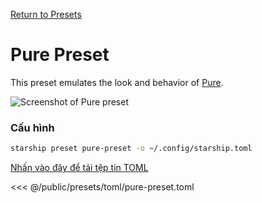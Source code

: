[Return to Presets](./#pure)

# Pure Preset

This preset emulates the look and behavior of [Pure](https://github.com/sindresorhus/pure).

![Screenshot of Pure preset](/presets/img/pure-preset.png)

### Cấu hình

```sh
starship preset pure-preset -o ~/.config/starship.toml
```

[Nhấn vào đây để tải tệp tin TOML](/presets/toml/pure-preset.toml)

<<< @/public/presets/toml/pure-preset.toml
